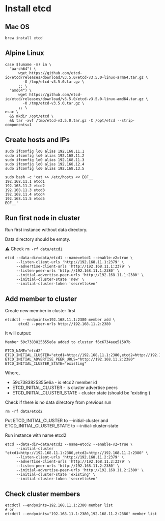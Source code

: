# Install etcd

## Mac OS

```shell
brew install etcd
```

## Alpine Linux 
```shell
case $(uname -m) in \
  "aarch64") \
      wget https://github.com/etcd-io/etcd/releases/download/v3.5.0/etcd-v3.5.0-linux-arm64.tar.gz \
        -O /tmp/etcd-v3.5.0.tar.gz \
      ;; \
  "amd64") \
      wget https://github.com/etcd-io/etcd/releases/download/v3.5.0/etcd-v3.5.0-linux-amd64.tar.gz \
        -O /tmp/etcd-v3.5.0.tar.gz \
      ;; \
esac \
  && mkdir /opt/etcd \
  && tar -xvf /tmp/etcd-v3.5.0.tar.gz -C /opt/etcd --strip-components=1
```

## Create hosts and IPs

```shell
sudo ifconfig lo0 alias 192.168.11.1
sudo ifconfig lo0 alias 192.168.11.2
sudo ifconfig lo0 alias 192.168.11.3
sudo ifconfig lo0 alias 192.168.12.4
sudo ifconfig lo0 alias 192.168.13.5
```

```shell
sudo bash -c 'cat >> /etc/hosts << EOF__ 
192.168.11.1 etcd1
192.168.11.2 etcd2
192.168.11.3 etcd3
192.168.11.4 etcd4
192.168.11.5 etcd5
EOF__'
```

## Run first node in cluster 

Run first instance without data directory.

Data directory should be empty.

⚠️ Check `rm -rf data/etcd1`

```shell
etcd --data-dir=data/etcd1 --name=etcd1 --enable-v2=true \
     --listen-client-urls 'http://192.168.11.1:2379' \
     --advertise-client-urls 'http://192.168.11.1:2379' \
     --listen-peer-urls 'http://192.168.11.1:2380' \
     --initial-advertise-peer-urls 'http://192.168.11.1:2380' \
     --initial-cluster-state 'new' \
     --initial-cluster-token 'secrettoken'
```

## Add member to cluster

Create new member in cluster first
```shell
etcdctl --endpoints=192.168.11.1:2380 member add \
      etcd2 --peer-urls http://192.168.11.2:2380
```

It will output:
```shell
Member 59c7383825355e6a added to cluster f6c6734aee51507b

ETCD_NAME="etcd2"
ETCD_INITIAL_CLUSTER="etcd1=http://192.168.11.1:2380,etcd2=http://192.168.11.2:2380"
ETCD_INITIAL_ADVERTISE_PEER_URLS="http://192.168.11.2:2380"
ETCD_INITIAL_CLUSTER_STATE="existing"
```

Where,
* 59c7383825355e6a - is etcd2 member id
* ETCD_INITIAL_CLUSTER - is cluster advertise peers
* ETCD_INITIAL_CLUSTER_STATE - cluster state (should be 'existing')

Check if there is no data directory from previous run
```shell
rm -rf data/etcd2
```

Put ETCD_INITIAL_CLUSTER to --initial-cluster and ETCD_INITIAL_CLUSTER_STATE to --initial-cluster-state

Run instance with name etcd2
```shell
etcd --data-dir=data/etcd2 --name=etcd2 --enable-v2=true \
     --initial-cluster "etcd1=http://192.168.11.1:2380,etcd2=http://192.168.11.2:2380" \
     --listen-client-urls 'http://192.168.11.2:2379' \
     --advertise-client-urls 'http://192.168.11.2:2379' \
     --listen-peer-urls 'http://192.168.11.2:2380' \
     --initial-advertise-peer-urls 'http://192.168.11.2:2380' \
     --initial-cluster-state 'existing' \
     --initial-cluster-token 'secrettoken'
```

## Check cluster members

```shell
etcdctl --endpoints=192.168.11.1:2380 member list
# or
etcdctl --endpoints="192.168.11.1:2380,192.168.11.2:2380" member list 
```